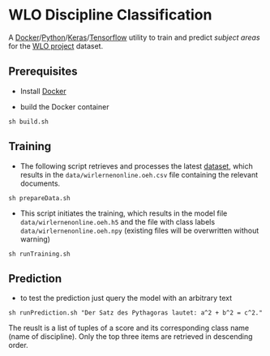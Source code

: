 # WLO Discipline Classification

A [Docker](https://docker.com/)/[Python](https://www.python.org/)/[Keras](https://keras.io/)/[Tensorflow](https://www.tensorflow.org/) utility to train and predict *subject areas* for the [WLO project](https://github.com/openeduhub/) dataset.

 
## Prerequisites

- Install [Docker](https://docker.com/)

- build the Docker container

```
sh build.sh
```

## Training

- The following script retrieves and processes the latest [dataset](https://github.com/openeduhub/oeh-wlo-data-dump), which results in the `data/wirlernenonline.oeh.csv` file containing the relevant documents.

```
sh prepareData.sh
```

- This script initiates the training, which results in the model file `data/wirlernenonline.oeh.h5` and the file with class labels `data/wirlernenonline.oeh.npy` (existing files will be overwritten without warning)

```
sh runTraining.sh
```

## Prediction

- to test the prediction just query the model with an arbitrary text 

```
sh runPrediction.sh "Der Satz des Pythagoras lautet: a^2 + b^2 = c^2."
```

The reuslt is a list of tuples of a score and its corresponding class name (name of discipline). Only the top three items are retrieved in descending order.


